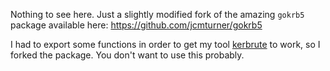 Nothing to see here. Just a slightly modified fork of the amazing `gokrb5` package available here: https://github.com/jcmturner/gokrb5

I had to export some functions in order to get my tool [kerbrute](https://github.com/ropnop/kerbrute) to work, so I forked the package. You don't want to use this probably.
